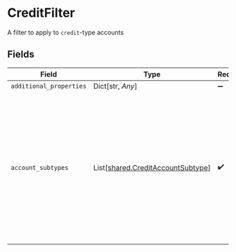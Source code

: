 # CreditFilter

A filter to apply to `credit`-type accounts


## Fields

| Field                                                                                                                                                                                                                                   | Type                                                                                                                                                                                                                                    | Required                                                                                                                                                                                                                                | Description                                                                                                                                                                                                                             |
| --------------------------------------------------------------------------------------------------------------------------------------------------------------------------------------------------------------------------------------- | --------------------------------------------------------------------------------------------------------------------------------------------------------------------------------------------------------------------------------------- | --------------------------------------------------------------------------------------------------------------------------------------------------------------------------------------------------------------------------------------- | --------------------------------------------------------------------------------------------------------------------------------------------------------------------------------------------------------------------------------------- |
| `additional_properties`                                                                                                                                                                                                                 | Dict[str, *Any*]                                                                                                                                                                                                                        | :heavy_minus_sign:                                                                                                                                                                                                                      | N/A                                                                                                                                                                                                                                     |
| `account_subtypes`                                                                                                                                                                                                                      | List[[shared.CreditAccountSubtype](../../models/shared/creditaccountsubtype.md)]                                                                                                                                                        | :heavy_check_mark:                                                                                                                                                                                                                      | An array of account subtypes to display in Link. If not specified, all account subtypes will be shown. For a full list of valid types and subtypes, see the [Account schema](https://plaid.com/docs/api/accounts#account-type-schema).  |